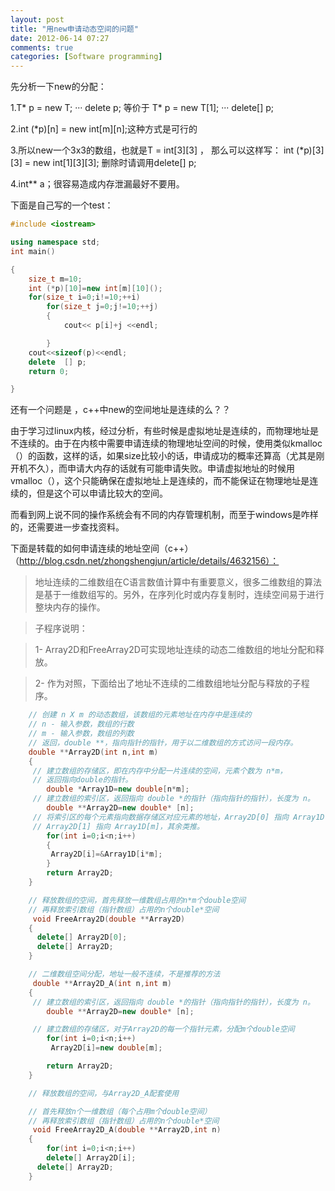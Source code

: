 ```yaml
---
layout: post
title: "用new申请动态空间的问题"
date: 2012-06-14 07:27
comments: true
categories: [Software programming]
---
```

先分析一下new的分配：

1.T*   p   =   new   T;  ···   delete   p;
等价于
T*   p   =   new   T[1]; ··· delete[]   p;

2.int   (*p)[n]   =   new   int[m][n];这种方式是可行的

3.所以new一个3x3的数组，也就是T   =   int[3][3] ，  那么可以这样写：
int   (*p)[3][3]   =   new   int[1][3][3];     删除时请调用delete[]   p;   
<!--more-->
4.int** a；很容易造成内存泄漏最好不要用。

下面是自己写的一个test：
``` c++
#include <iostream>

using namespace std;
int main()

{
	size_t m=10;
	int (*p)[10]=new int[m][10]();
	for(size_t i=0;i!=10;++i)
		for(size_t j=0;j!=10;++j)
		{
			cout<< p[i]+j <<endl;

		}
	cout<<sizeof(p)<<endl;
	delete  [] p;
	return 0;

}
```

还有一个问题是 ，c++中new的空间地址是连续的么？？

由于学习过linux内核，经过分析，有些时候是虚拟地址是连续的，而物理地址是不连续的。由于在内核中需要申请连续的物理地址空间的时候，使用类似kmalloc（）的函数，这样的话，如果size比较小的话，申请成功的概率还算高（尤其是刚开机不久），而申请大内存的话就有可能申请失败。申请虚拟地址的时候用vmalloc（），这个只能确保在虚拟地址上是连续的，而不能保证在物理地址是连续的，但是这个可以申请比较大的空间。

而看到网上说不同的操作系统会有不同的内存管理机制，而至于windows是咋样的，还需要进一步查找资料。

下面是转载的如何申请连续的地址空间（c++）（http://blog.csdn.net/zhongshengjun/article/details/4632156）：
>    地址连续的二维数组在C语言数值计算中有重要意义，很多二维数组的算法是基于一维数组写的。另外，在序列化时或内存复制时，连续空间易于进行整块内存的操作。

>    子程序说明：

>    1- Array2D和FreeArray2D可实现地址连续的动态二维数组的地址分配和释放。

 >   2- 作为对照，下面给出了地址不连续的二维数组地址分配与释放的子程序。
>    
``` c++
    // 创建 n X m 的动态数组，该数组的元素地址在内存中是连续的
    // n - 输入参数，数组的行数
    // m - 输入参数，数组的列数
    // 返回，double **，指向指针的指针，用于以二维数组的方式访问一段内存。
    double **Array2D(int n,int m)
    {
     // 建立数组的存储区，即在内存中分配一片连续的空间，元素个数为 n*m，
     // 返回指向double的指针。
        double *Array1D=new double[n*m];
     // 建立数组的索引区，返回指向 double *的指针（指向指针的指针），长度为 n。
        double **Array2D=new double* [n];
     // 将索引区的每个元素指向数据存储区对应元素的地址，Array2D[0] 指向 Array1D[0]，
     // Array2D[1] 指向 Array1D[m]，其余类推。
        for(int i=0;i<n;i++)
        {
         Array2D[i]=&Array1D[i*m];
        }
        return Array2D;
    }

    // 释放数组的空间，首先释放一维数组占用的n*m个double空间
    // 再释放索引数组（指针数组）占用的n个double*空间
     void FreeArray2D(double **Array2D)
    {
      delete[] Array2D[0];
      delete[] Array2D;
    }

    // 二维数组空间分配，地址一般不连续，不是推荐的方法
     double **Array2D_A(int n,int m)
    {
     // 建立数组的索引区，返回指向 double *的指针（指向指针的指针），长度为 n。
        double **Array2D=new double* [n];

     // 建立数组的存储区，对于Array2D的每一个指针元素，分配m个double空间
        for(int i=0;i<n;i++)
         Array2D[i]=new double[m];

        return Array2D;
    }

    // 释放数组的空间，与Array2D_A配套使用

    // 首先释放n个一维数组（每个占用m个double空间）
    // 再释放索引数组（指针数组）占用的n个double*空间
     void FreeArray2D_A(double **Array2D,int n)
    {
        for(int i=0;i<n;i++)
        delete[] Array2D[i];
      delete[] Array2D;
    }
```
>
